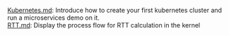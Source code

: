 [Kubernetes.md](https://github.com/alvenwong/docs/blob/master/Kubernetes.md): 
Introduce how to create your first kubernetes cluster and run a microservices demo on it. <br>
[RTT.md](https://github.com/alvenwong/docs/blob/master/RTT.md): 
Display the process flow for RTT calculation in the kernel
